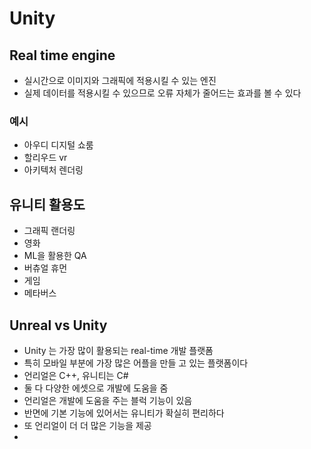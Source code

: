 # Unity
## Real time engine
- 실시간으로 이미지와 그래픽에 적용시킬 수 있는 엔진
- 실제 데이터를 적용시킬 수 있으므로 오류 자체가 줄어드는 효과를 볼 수 있다
### 예시
- 아우디 디지털 쇼룸
- 할리우드 vr
- 아키텍처 렌더링
## 유니티 활용도
- 그래픽 랜더링
- 영화
- ML을 활용한 QA
- 버츄얼 휴먼
- 게임
- 메타버스

## Unreal vs Unity
- Unity 는 가장 많이 활용되는 real-time 개발 플랫폼
- 특히 모바일 부분에 가장 많은 어플을 만들 고 있는 플랫폼이다
- 언리얼은 C++, 유니티는 C#
- 둘 다 다양한 에셋으로 개발에 도움을 줌
- 언리얼은 개발에 도움을 주는 블럭 기능이 있음
- 반면에 기본 기능에 있어서는 유니티가 확실히 편리하다
- 또 언리얼이 더 더 많은 기능을 제공
- 